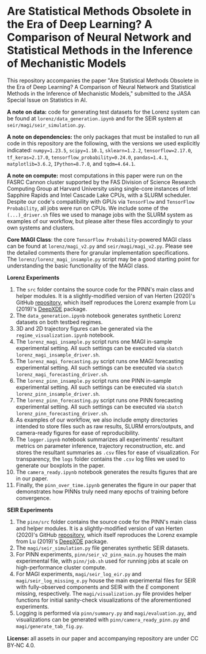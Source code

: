 # Are Statistical Methods Obsolete in the Era of Deep Learning? A Comparison of Neural Network and Statistical Methods in the Inference of Mechanistic Models
This repository accompanies the paper "Are Statistical Methods Obsolete in the Era of Deep Learning? A Comparison of Neural Network and Statistical Methods in the Inference of Mechanistic Models," submitted to the JASA Special Issue on Statistics in AI.

**A note on data:** code for generating test datasets for the Lorenz system can be found at `lorenz/data_generation.ipynb` and for the SEIR system at `seir/magi/seir_simulation.py`.

**A note on dependencies:** the only packages that must be installed to run all code in this repository are the following, with the versions we used explicitly indicated꞉ `numpy=1.23.5`, `scipy=1.10.1`, `sklearn=1.2.2`, `tensorflow=2.17.0`, `tf_keras=2.17.0`, `tensorflow_probability=0.24.0`, `pandas=1.4.1`, `matplotlib=3.6.2`, `IPython=8.7.0`, and `tqdm=4.64.1`.

**A note on compute:** most computations in this paper were run on the FASRC Cannon cluster supported by the FAS Division of Science Research Computing Group at Harvard University using single-core instances of Intel Sapphire Rapids and Intel Cascade Lake CPUs, with a SLURM scheduler. Despite our code's compatibility with GPUs via `TensorFlow` and `TensorFlow Probability`, all jobs were run on CPUs. We include some of the `(...)_driver.sh` files we used to manage jobs with the SLURM system as examples of our workflow, but please alter these files accordingly to your own systems and clusters.

**Core MAGI Class**: the core `TensorFlow Probability`-powered MAGI class can be found at `lorenz/magi_v2.py` and `seir/magi/magi_v2.py`. Please see the detailed comments there for granular implementation specifications. The `lorenz/lorenz_magi_insample.py` script may be a good starting point for understanding the basic functionality of the MAGI class.

**Lorenz Experiments**
1. The `src` folder contains the source code for the PINN's main class and helper modules. It is a slightly-modified version of van Herten (2020)'s GitHub [repository](https://github.com/cianmscannell/pinns/tree/main), which itself reproduces the Lorenz example from Lu (2019)'s [DeepXDE](https://deepxde.readthedocs.io/en/stable/) package.
2. The `data_generation.ipynb` notebook generates synthetic Lorenz datasets on both testbed regimes.
3. 3D and 2D trajectory figures can be generated via the `regime_visualization.ipynb` notebook. 
4. The `lorenz_magi_insample.py` script runs one MAGI in-sample experimental setting. All such settings can be executed via `sbatch lorenz_magi_insample_driver.sh`.
5. The `lorenz_magi_forecasting.py` script runs one MAGI forecasting experimental setting. All such settings can be executed via `sbatch lorenz_magi_forecasting_driver.sh`.
6. The `lorenz_pinn_insample.py` script runs one PINN in-sample experimental setting. All such settings can be executed via `sbatch lorenz_pinn_insample_driver.sh`.
7. The `lorenz_pinn_forecasting.py` script runs one PINN forecasting experimental setting. All such settings can be executed via `sbatch lorenz_pinn_forecasting_driver.sh`.
9. As examples of our workflow, we also include empty directories intended to store files such as raw results, SLURM errors/outputs, and camera-ready figures for ease of reproducibility.
10. The `logger.ipynb` notebook summarizes all experiments' resultant metrics on parameter inference, trajectory reconstruction, etc. and stores the resultant summaries as `.csv` files for ease of visualization. For transparency, the `logs` folder contains the `.csv` log files we used to generate our boxplots in the paper.
11. The `camera_ready.ipynb` notebook generates the results figures that are in our paper.
12. Finally, the `pinn_over_time.ipynb` generates the figure in our paper that demonstrates how PINNs truly need many epochs of training before convergence.

**SEIR Experiments**
1. The `pinn/src` folder contains the source code for the PINN's main class and helper modules. It is a slightly-modified version of van Herten (2020)'s GitHub [repository](https://github.com/cianmscannell/pinns/tree/main), which itself reproduces the Lorenz example from Lu (2019)'s [DeepXDE](https://deepxde.readthedocs.io/en/stable/) package.
2. The `magi/seir_simulation.py` file generates synthetic SEIR datasets.
3. For PINN experiments, `pinn/seir_v2_pinn_main.py` houses the main experimental file, with `pinn/job.sh` used for running jobs at scale on high-performance cluster compute.
4. For MAGI experiments, `magi/seir_log_eir.py` and `magi/seir_log_missing_e.py` house the main experimental files for SEIR with fully-observed components and SEIR with the $E$ component missing, respectively. The `magi/visualization.py` file provides helper functions for initial sanity-check visualizations of the aforementioned experiments.
5. Logging is performed via `pinn/summary.py` and `magi/evaluation.py`, and visualizations can be generated with `pinn/camera_ready_pinn.py` and `magi/generate_tab_fig.py`.

**License꞉** all assets in our paper and accompanying repository are under CC BY‑NC 4.0.

